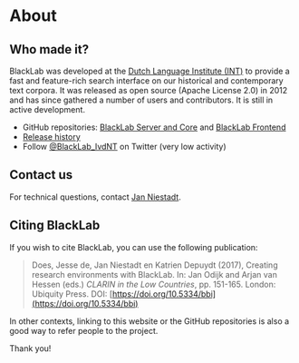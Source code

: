 # About

## Who made it?

BlackLab was developed at the [Dutch Language Institute (INT)](http://www.ivdnt.org/) to provide a fast and feature-rich search interface on our historical and contemporary text corpora. It was released as open source (Apache License 2.0) in 2012 and has since gathered a number of users and contributors. It is still in active development.

* GitHub repositories: [BlackLab Server and Core](https://github.com/instituutnederlandsetaal/BlackLab) and [BlackLab Frontend](https://github.com/instituutnederlandsetaal/blacklab-frontend)
* [Release history](/development/changelog.md)
* Follow [@BlackLab_IvdNT](https://twitter.com/BlackLab_IvdNT) on Twitter (very low activity)

## Contact us

For technical questions, contact [Jan Niestadt](mailto:jan.niestadt@ivdnt.org).

## Citing BlackLab

If you wish to cite BlackLab, you can use the following publication:

> Does, Jesse de, Jan Niestadt en Katrien Depuydt (2017), Creating research environments with BlackLab. In: Jan Odijk and Arjan van Hessen (eds.) _CLARIN in the Low Countries_, pp. 151-165. London: Ubiquity Press. DOI: [https://doi.org/10.5334/bbi](https://doi.org/10.5334/bbi)

In other contexts, linking to this website or the GitHub repositories is also a good way to refer people to the project.

Thank you!
